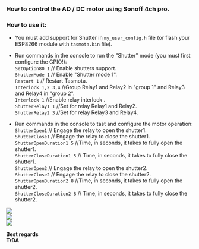 ### How to control the AD / DC motor using Sonoff 4ch pro.

### How to use it:  
 - You must add support for Shutter in `my_user_config.h` file (оr flash your ESP8266 module with `tasmota.bin` file).  
 - Run commands in the console to run the "Shutter" mode (you must first configure the GPIO!):  
    `SetOption80 1`     // Enable shutters support.   
    `ShutterMode 1`     // Enable "Shutter mode 1".  
    `Restart 1`         // Restart Tasmota.  
    `Interlock 1,2 3,4` //Group Relay1 and Relay2 in "group 1" and Relay3 and Relay4 in "group 2".  
    `Interlock 1`       //Enable relay interlock .  
    `ShutterRelay1 1`   //Set for relay Relay1 and Relay2.   
    `ShutterRelay2 3`   //Set for relay Relay3 and Relay4.  
    
-  Run commands in the console to tast and configure the motor operation: 
   `ShutterOpen1` // Engage the relay to open the shutter1.  
   `ShutterClose1` // Engage the relay to close the shutter1.  
   `ShutterOpenDuration1 5` //Time, in seconds, it takes to fully open the shutter1.  
   `ShutterCloseDuration1 5` // Time, in seconds, it takes to fully close the shutter1.  
   `ShutterOpen2` // Engage the relay to open the shutter2.  
   `ShutterClose2` // Engage the relay to close the shutter2.  
   `ShutterOpenDuration2 8` //Time, in seconds, it takes to fully open the shutter2.  
   `ShutterCloseDuration2 8` // Time, in seconds, it takes to fully close the shutter2.     


![](https://raw.githubusercontent.com/TrDA-hab/Projects/master/Sonoff%204ch%20pro/14-1-1.jpg)  
![](https://raw.githubusercontent.com/TrDA-hab/Projects/master/Sonoff%204ch%20pro/14-1-2.jpg)  
![](https://raw.githubusercontent.com/TrDA-hab/Projects/master/Sonoff%204ch%20pro/14-1-3.jpg)  

**Best regards   
TrDA**
